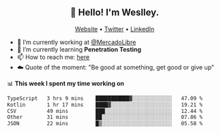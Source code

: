 <h2 align="center">👋 Hello! I'm Weslley.</h2>
<p align="center">
  <a href="http://weslleyneri.com.br">Website</a> •
  <a href="https://twitter.com/Weslley_Neri">Twitter</a> •
  <a href="https://www.linkedin.com/in/weslley-neri-3658908b">LinkedIn</a>
</p>


- 🔭 I’m currently working at [@MercadoLibre](https://github.com/mercadolibre)
- 🌱 I’m currently learning **Penetration Testing**
- 📫 How to reach me: [here](mailto:weslley39@gmail.com)
- ☁️ Quote of the moment: "Be good at something, get good or give up"

📊 **This week I spent my time working on**
<!--START_SECTION:waka-->

```txt
TypeScript   3 hrs 9 mins    ███████████▓░░░░░░░░░░░░░   47.09 %
Kotlin       1 hr 17 mins    ████▓░░░░░░░░░░░░░░░░░░░░   19.21 %
CSV          49 mins         ███░░░░░░░░░░░░░░░░░░░░░░   12.44 %
Other        31 mins         ██░░░░░░░░░░░░░░░░░░░░░░░   07.86 %
JSON         22 mins         █▒░░░░░░░░░░░░░░░░░░░░░░░   05.58 %
```

<!--END_SECTION:waka-->

<!-- Inspired by https://github.com/gruselhaus/gruselhaus -->